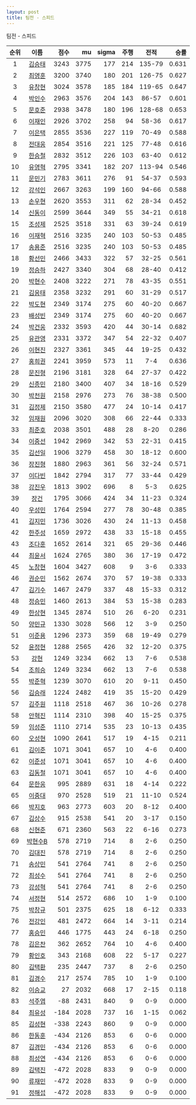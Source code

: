 ```yaml
---
layout: post
title: 팀전 - 스피드
---
```


팀전 - 스피드

| 순위 | 이름 | 점수 | mu | sigma | 주행 | 전적 | 승률 |
|:---:|:---:|---:|---:|---:|---:|:---:|---:|
| 1 | [김승태](../gimseungtae) | 3243 | 3775 | 177 | 214 | 135-79 | 0.631 |
| 2 | [최영훈](../choiyeonghun) | 3200 | 3740 | 180 | 201 | 126-75 | 0.627 |
| 3 | [유창현](../yuchanghyeon) | 3024 | 3578 | 185 | 184 | 119-65 | 0.647 |
| 4 | [박인수](../bakinsu) | 2963 | 3576 | 204 | 143 | 86-57 | 0.601 |
| 5 | [문호준](../munhojun) | 2938 | 3478 | 180 | 196 | 128-68 | 0.653 |
| 6 | [이재인](../ijaein) | 2926 | 3702 | 258 | 94 | 58-36 | 0.617 |
| 7 | [이은택](../ieuntaek) | 2855 | 3536 | 227 | 119 | 70-49 | 0.588 |
| 8 | [전대웅](../jeondaewoong) | 2854 | 3516 | 221 | 125 | 77-48 | 0.616 |
| 9 | [한승철](../hanseungcheol) | 2832 | 3512 | 226 | 103 | 63-40 | 0.612 |
| 10 | [유영혁](../yuyeonghyeok) | 2795 | 3341 | 182 | 207 | 113-94 | 0.546 |
| 11 | [문민기](../munmingi) | 2783 | 3611 | 276 | 91 | 54-37 | 0.593 |
| 12 | [강석인](../gangseokin) | 2667 | 3263 | 199 | 160 | 94-66 | 0.588 |
| 13 | [손우현](../sonuhyeon) | 2620 | 3553 | 311 | 62 | 28-34 | 0.452 |
| 14 | [신동이](../shindongi) | 2599 | 3644 | 349 | 55 | 34-21 | 0.618 |
| 15 | [조성제](../joseongje) | 2525 | 3518 | 331 | 63 | 39-24 | 0.619 |
| 16 | [이재혁](../ijaehyeok) | 2516 | 3235 | 240 | 103 | 50-53 | 0.485 |
| 17 | [송용준](../songyongjun) | 2516 | 3235 | 240 | 103 | 50-53 | 0.485 |
| 18 | [황선민](../hwangseongmin) | 2466 | 3433 | 322 | 57 | 32-25 | 0.561 |
| 19 | [정승하](../jeongseungha) | 2427 | 3340 | 304 | 68 | 28-40 | 0.412 |
| 20 | [박현수](../bakhyeonsu) | 2408 | 3222 | 271 | 78 | 43-35 | 0.551 |
| 21 | [김응태](../gimeungtae) | 2358 | 3232 | 291 | 60 | 31-29 | 0.517 |
| 22 | [박도현](../bakdohyeon) | 2349 | 3174 | 275 | 60 | 40-20 | 0.667 |
| 23 | [배성빈](../baeseongbin) | 2349 | 3174 | 275 | 60 | 40-20 | 0.667 |
| 24 | [박건웅](../bakgeonung) | 2332 | 3593 | 420 | 44 | 30-14 | 0.682 |
| 25 | [유관영](../yugwanyeong) | 2331 | 3372 | 347 | 54 | 22-32 | 0.407 |
| 26 | [이현진](../ihyeonjin) | 2327 | 3361 | 345 | 44 | 19-25 | 0.432 |
| 27 | [홍희권](../hongheegweon) | 2241 | 3959 | 573 | 11 | 7-4 | 0.636 |
| 28 | [문진형](../munjinhyeong) | 2196 | 3181 | 328 | 64 | 27-37 | 0.422 |
| 29 | [신종민](../shinjongmin) | 2180 | 3400 | 407 | 34 | 18-16 | 0.529 |
| 30 | [박천원](../bakcheonwon) | 2158 | 2976 | 273 | 76 | 38-38 | 0.500 |
| 31 | [김정제](../gimjeongje) | 2150 | 3580 | 477 | 24 | 10-14 | 0.417 |
| 32 | [임재원](../imjaewon) | 2096 | 3020 | 308 | 66 | 22-44 | 0.333 |
| 33 | [최준호](../choijunho) | 2038 | 3501 | 488 | 28 | 8-20 | 0.286 |
| 34 | [이중선](../ijungseon) | 1942 | 2969 | 342 | 53 | 22-31 | 0.415 |
| 35 | [김선일](../gimseonil) | 1906 | 3279 | 458 | 30 | 18-12 | 0.600 |
| 36 | [장진형](../jangjinhyeong) | 1880 | 2963 | 361 | 56 | 32-24 | 0.571 |
| 37 | [이다빈](../idabin) | 1842 | 2794 | 317 | 77 | 33-44 | 0.429 |
| 38 | [강진우](../gangjinwu) | 1813 | 3902 | 696 | 8 | 5-3 | 0.625 |
| 39 | [장건](../janggeon) | 1795 | 3066 | 424 | 34 | 11-23 | 0.324 |
| 40 | [우성민](../useongmin) | 1764 | 2594 | 277 | 78 | 30-48 | 0.385 |
| 41 | [김지민](../gimjimin) | 1736 | 3026 | 430 | 24 | 11-13 | 0.458 |
| 42 | [한주성](../hanjuseong) | 1659 | 2972 | 438 | 33 | 15-18 | 0.455 |
| 43 | [조다훈](../jodahun) | 1652 | 2614 | 321 | 65 | 29-36 | 0.446 |
| 44 | [최윤서](../choiyunseo) | 1624 | 2765 | 380 | 36 | 17-19 | 0.472 |
| 45 | [노창현](../nochanghyeon) | 1604 | 3427 | 608 | 9 | 3-6 | 0.333 |
| 46 | [권순민](../gweonsoonmin) | 1562 | 2674 | 370 | 57 | 19-38 | 0.333 |
| 47 | [김기수](../gimgisu) | 1467 | 2479 | 337 | 48 | 15-33 | 0.312 |
| 48 | [정승민](../jeongseungmin) | 1460 | 2613 | 384 | 53 | 15-38 | 0.283 |
| 49 | [한상현](../hansanghyeon) | 1345 | 2874 | 510 | 26 | 6-20 | 0.231 |
| 50 | [양민규](../yangmingyu) | 1330 | 3028 | 566 | 12 | 3-9 | 0.250 |
| 51 | [이준용](../ijunyong) | 1296 | 2373 | 359 | 68 | 19-49 | 0.279 |
| 52 | [윤정현](../yunjeonghyeon) | 1288 | 2565 | 426 | 32 | 12-20 | 0.375 |
| 53 | [강현](../ganghyeon) | 1249 | 3234 | 662 | 13 | 7-6 | 0.538 |
| 54 | [조희승](../joheeseung) | 1249 | 3234 | 662 | 13 | 7-6 | 0.538 |
| 55 | [박준혁](../bakjunhyeok) | 1239 | 3070 | 610 | 20 | 9-11 | 0.450 |
| 56 | [김승래](../gimseungrae) | 1224 | 2482 | 419 | 35 | 15-20 | 0.429 |
| 57 | [김주원](../gimjuwon) | 1118 | 2518 | 467 | 36 | 10-26 | 0.278 |
| 58 | [안혁진](../anhyeokjin) | 1114 | 2310 | 398 | 40 | 15-25 | 0.375 |
| 59 | [임성준](../imseongjun) | 1110 | 2714 | 535 | 23 | 10-13 | 0.435 |
| 60 | [오성현](../oseonghyeon) | 1090 | 2641 | 517 | 19 | 4-15 | 0.211 |
| 61 | [김이준](../gimijun) | 1071 | 3041 | 657 | 10 | 4-6 | 0.400 |
| 62 | [이준성](../ijunseong) | 1071 | 3041 | 657 | 10 | 4-6 | 0.400 |
| 63 | [김동철](../gimdongcheol) | 1071 | 3041 | 657 | 10 | 4-6 | 0.400 |
| 64 | [문한웅](../munhanung) | 995 | 2889 | 631 | 18 | 4-14 | 0.222 |
| 65 | [이중대](../ijungdae) | 970 | 2528 | 519 | 21 | 11-10 | 0.524 |
| 66 | [박지호](../bakjiho) | 963 | 2773 | 603 | 20 | 8-12 | 0.400 |
| 67 | [김상수](../gimsangsu) | 915 | 2538 | 541 | 20 | 3-17 | 0.150 |
| 68 | [신현준](../shinhyeonjun) | 671 | 2360 | 563 | 22 | 6-16 | 0.273 |
| 69 | [박현수B](../bakhyeonsu-b) | 578 | 2719 | 714 | 8 | 2-6 | 0.250 |
| 70 | [김대진](../gimdaejin) | 578 | 2719 | 714 | 8 | 2-6 | 0.250 |
| 71 | [송상민](../songsangmin) | 541 | 2764 | 741 | 8 | 2-6 | 0.250 |
| 72 | [최성수](../choiseongsu) | 541 | 2764 | 741 | 8 | 2-6 | 0.250 |
| 73 | [강성혁](../gangseonghyeok) | 541 | 2764 | 741 | 8 | 2-6 | 0.250 |
| 74 | [서정현](../seojeonghyeon) | 514 | 2572 | 686 | 10 | 1-9 | 0.100 |
| 75 | [박창규](../bakchanggyu) | 501 | 2375 | 625 | 18 | 6-12 | 0.333 |
| 76 | [전강인](../jeongangin) | 481 | 2472 | 664 | 14 | 3-11 | 0.214 |
| 77 | [홍승민](../hongseungmin) | 446 | 1775 | 443 | 24 | 6-18 | 0.250 |
| 78 | [김은찬](../gimeunchan) | 362 | 2652 | 764 | 10 | 4-6 | 0.400 |
| 79 | [황인호](../hwanginho) | 343 | 2168 | 608 | 22 | 5-17 | 0.227 |
| 80 | [김택환](../gimtaekhwan) | 235 | 2447 | 737 | 8 | 2-6 | 0.250 |
| 81 | [김경수](../gimgyeongsu) | 217 | 2574 | 785 | 10 | 1-9 | 0.100 |
| 82 | [이승교](../iseunggyo) | 27 | 2032 | 668 | 17 | 2-15 | 0.118 |
| 83 | [석주엽](../seokjuyeob) | -88 | 2431 | 840 | 9 | 0-9 | 0.000 |
| 84 | [최유성](../choiyuseong) | -184 | 2028 | 737 | 16 | 1-15 | 0.062 |
| 85 | [김성현](../gimseonghyeon) | -338 | 2243 | 860 | 9 | 0-9 | 0.000 |
| 86 | [한동훈](../handonghun) | -434 | 2126 | 853 | 6 | 0-6 | 0.000 |
| 87 | [김경민](../gimgyeongmin) | -434 | 2126 | 853 | 6 | 0-6 | 0.000 |
| 88 | [최성연](../choiseongyeon) | -434 | 2126 | 853 | 6 | 0-6 | 0.000 |
| 89 | [김택진](../gimtaekjin) | -472 | 2028 | 833 | 9 | 0-9 | 0.000 |
| 90 | [류재민](../ryujaemin) | -472 | 2028 | 833 | 9 | 0-9 | 0.000 |
| 91 | [정해섭](../jeonghaeseop) | -472 | 2028 | 833 | 9 | 0-9 | 0.000 |
